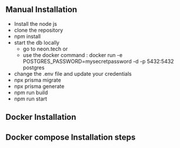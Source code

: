 ## Manual Installation

- Install the node js
- clone the repository
- npm install
- start the db locally 
    -  go to neon.tech or
    -  use the docker command :  docker run -e POSTGRES_PASSWORD=mysecretpassword -d -p 5432:5432 postgres 
- change the .env file and update your credentials
- npx prisma migrate
- npx prisma generate
- npm run build
- npm run start
  
## Docker Installation


## Docker compose Installation steps